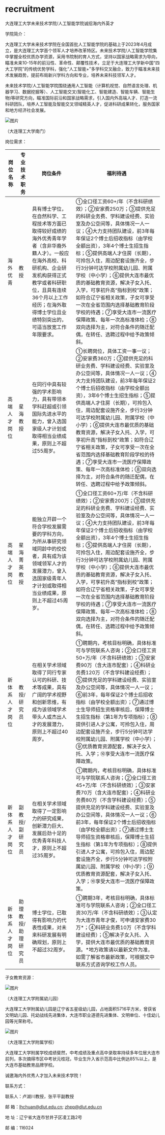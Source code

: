 # recruitment
大连理工大学未来技术学院/人工智能学院诚招海内外英才

学院简介：

大连理工大学未来技术学院在全国首批人工智能学院的基础上于2023年4月成立，是大连理工大学首个领军人才培养改革特区。未来技术学院/人工智能学院集中掌握全校优质办学资源，采用书院制的育人方式，坚持以国家战略需求为导向，瞄准未来10-15年的前沿性、革命性、颠覆性技术，立足于大连理工大学新中国“四大工学院”的传统优势学科，强化“人工智能+”多学科交叉融合，致力于瞄准未来技术发展趋势，提前布局新兴学科方向和专业，培养未来科技领军人才。

未来技术学院/人工智能学院围绕通用人工智能（计算机视觉、自然语言处理、机器学习、数据挖掘等）、人工智能交叉(智能化工、智能建造、智能车辆、智能生物)等研究方向，瞄准国际前沿和国家战略需求，引入国内外高端人才、打造一流科研团队，培养人工智能及智能交叉领域精英人才，促进科研成果转化，服务国家和地方经济社会发展。

![图片](https://github.com/AI-Zhpp/recruitment/assets/87353401/511de5d5-3388-4f25-b252-afd1a476a51a)

（大连理工大学南门）

岗位需求：

|岗位名称|专业技术职务|岗位条件|福利待遇|
| ------------- | ------------- |------------- | ------------- |
|海外优青|教授|具有博士学位，在自然科学、工程技术等方面已取得较好成绩的海外优秀青年学者（含非华裔外籍人才）。一般应在海外高校、科研机构、企业研发机构获得正式教学或者科研职位，且具有连续36个月以上工作经历；在海外取得博士学位且业绩特别突出的，可适当放宽工作年限要求。|①全口径工资60+/年（不含科研绩效）；②安家费250万；③提供充足的科研业务费、学科建设经费、实验室及办公空间等，具体情况一人一议；④大力支持团队建设，前3年每年保证2个博士后招收指标（由学校全额出资），3年4个博士生招生指标；⑤提供高端人才住房（长期），可拎包入住，周边配套设施齐全，步行3分钟可达学校附属幼儿园、附属学校（中小学）；⑥提供大连市最优质的基础教育资源，解决子女入托、入学，可享初升高“指标到校”政策；如符合辽宁省相关政策，子女可享受一次在全省范围内选择基础教育阶段学校的待遇；⑦享受大连市一流医疗保障政策、每年一次高标准体检；⑧双向选择为主，对符合条件的随迁配偶，在转任、选聘过程中给予政策倾斜。|
|高端人才岗位|星海教授|在同行中具有较强的学术影响力，具有带领本学科赶超或引领国际先进水平的能力，曾入选国家级人才计划或取得相当业绩成果，原则上不超过55周岁。|①长聘岗位，具体工资一事一议；②安家费360万；③提供充足的科研业务费、学科建设经费、实验室及办公空间等，具体情况一人一议；④大力支持团队建设，前3年每年保证2个博士后招收指标（由学校全额出资），3年6个博士生招生指标；⑤提供高端人才住房（长期），可拎包入住，周边配套设施齐全，步行3分钟可达学校附属幼儿园、附属学校（中小学）；⑥提供大连市最优质的基础教育资源，解决子女入托、入学，可享初升高“指标到校”政策；如符合辽宁省相关政策，子女可享受一次在全省范围内选择基础教育阶段学校的待遇；⑦享受大连市一流医疗保障政策、每年一次高标准体检；⑧双向选择为主，对符合条件的随迁配偶，在转任、选聘过程中给予政策倾斜。|
|高端人才岗位|星海菁英教授|能独立开辟一个符合学校发展需要的学科方向，为所从事研究领域同龄中的佼佼者，具有成为该领域领军人才的发展潜力，曾入选国家级青年人才计划或取得相当业绩成果，原则上不超过45周岁。|①全口径工资60+万/年（不含科研绩效）；②安家费200万；③提供充足的科研业务费、学科建设经费、实验室及办公空间等，具体情况一人一议；④大力支持团队建设，前3年每年保证2个博士后招收指标（由学校全额出资），3年4个博士生招生指标；⑤提供高端人才住房（长期），可拎包入住，周边配套设施齐全，步行3分钟可达学校附属幼儿园、附属学校（中小学）；⑥提供大连市最优质的基础教育资源，解决子女入托、入学，可享初升高“指标到校”政策；如符合辽宁省相关政策，子女可享受一次在全省范围内选择基础教育阶段学校的待遇；⑦享受大连市一流医疗保障政策、每年一次高标准体检；⑧双向选择为主，对符合条件的随迁配偶，在转任、选聘过程中给予政策倾斜。|
|新体系人才岗位|教授/研究员|在相关学术领域取得了同行专家认可的科研、技术等成果，具有广阔的学术视野和创新思维，有成为该领域学术带头人或杰出人才的发展潜力，原则上不超过40周岁。|①聘期内，考核目标明确，具体标准可与学院联系人咨询；②全口径工资50+万/年（不含科研绩效）；③安家费90万（含大连市配套）；④科研业务费120万（不含学科建设经费）；⑤提供充足的学科建设经费、实验室及办公空间等，具体情况一人一议；⑥前3年，每年保证2个博士后招收指标（由学校全额出资）；⑦通过博士生导师招生资格审核后，保障博士生招生指标（第1年为专项指标）；⑧提供引进人才公寓，可拎包入住，周边配套设施齐全，步行5分钟可达学校附属幼儿园、附属学校（中小学）；⑨优质教育资源配套，解决子女入托、入学；⑩享受大连市一流医疗保障政策。|
|新体系人才岗位|副教授/副研究员|在相关学术领域取得了一定影响力的研究成果，创新潜力巨大、发展后劲十足的优秀青年科技人才，原则上不超过35周岁。|①聘期内，考核目标明确，具体标准可与学院联系人咨询；②全口径工资45+万/年（不含科研绩效）；③安家费70万（含大连市配套）；④科研业务费80万（不含学科建设经费）；⑤提供充足的学科建设经费、实验室及办公空间等，具体情况一人一议；⑥前3年，每年保证2个博士后招收指标（由学校全额出资）；⑦通过博士生导师招生资格审核后，保障博士生招生指标（第1年为专项指标）；⑧提供引进人才公寓，可拎包入住，周边配套设施齐全，步行5分钟可达学校附属幼儿园、附属学校（中小学）；⑨优质教育资源配套，解决子女入托、入学；⑩享受大连市一流医疗保障政策。|
|新体系人才岗位|助理教授/助理研究员|博士学位，已取得有影响力的代表性成果，对未来科研发展有明确规划，原则上不超过32周岁。|①聘期3年，考核目标明确，具体标准可与学院联系人咨询；②全口径工资30万/年（不含科研绩效）；③认定为大连市青年才俊，可申请安家费30万*；④科研业务费10万（不含学科建设经费）；⑤解决子女入托、入学，提供大连市最优质的基础教育资源。*地方政策请以最新文件为准，如需了解省市最新政策，可根据文中联系方式咨询学校工作人员。|




子女教育资源：

 ![图片](https://github.com/AI-Zhpp/recruitment/assets/87353401/37bba049-4c19-491f-b4c1-996bc3f71364)

（大连理工大学附属幼儿园）

大连理工大学附属幼儿园是辽宁省五星级幼儿园，占地面积5716平方米，曾获省文明幼儿园、托幼战线先进集体，大连市职业道德先进集体、文明单位、十佳幼儿园等光荣称号。
    
 ![图片](https://github.com/AI-Zhpp/recruitment/assets/87353401/16b42015-ba14-4a58-9ddd-e478c64bc7aa)

（大连理工大学附属学校）

大连理工大学附属学校成绩斐然，中考成绩及重点高中录取率持续多年位居大连市前列，多次摘得市区中考状元桂冠，毕业生升入省示范高中比例达85%以上，是大连市基础教育品牌学校。

诚邀海内外优秀人才加入未来技术学院！

联系方式：

联系人：卢湖川教授，张平平副教授

邮  箱：lhchuan@dlut.edu.cn;
        zhpp@dlut.edu.cn
        
地  址：辽宁省大连市甘井子区凌工路2号

邮  编：116024

